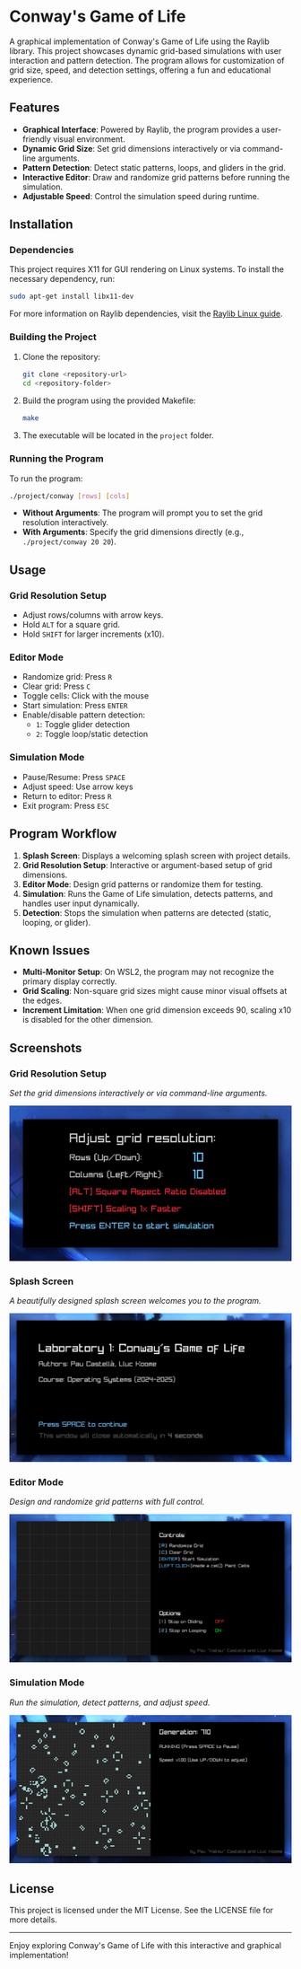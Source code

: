 # Conway's Game of Life

A graphical implementation of Conway's Game of Life using the Raylib library. This project showcases dynamic grid-based simulations with user interaction and pattern detection. The program allows for customization of grid size, speed, and detection settings, offering a fun and educational experience.

## Features
- **Graphical Interface**: Powered by Raylib, the program provides a user-friendly visual environment.
- **Dynamic Grid Size**: Set grid dimensions interactively or via command-line arguments.
- **Pattern Detection**: Detect static patterns, loops, and gliders in the grid.
- **Interactive Editor**: Draw and randomize grid patterns before running the simulation.
- **Adjustable Speed**: Control the simulation speed during runtime.

## Installation
### Dependencies
This project requires X11 for GUI rendering on Linux systems. To install the necessary dependency, run:
```bash
sudo apt-get install libx11-dev
```
For more information on Raylib dependencies, visit the [Raylib Linux guide](https://github.com/raysan5/raylib/wiki/Working-on-GNU-Linux).

### Building the Project
1. Clone the repository:
   ```bash
   git clone <repository-url>
   cd <repository-folder>
   ```
2. Build the program using the provided Makefile:
   ```bash
   make
   ```
3. The executable will be located in the `project` folder.

### Running the Program
To run the program:
```bash
./project/conway [rows] [cols]
```
- **Without Arguments**: The program will prompt you to set the grid resolution interactively.
- **With Arguments**: Specify the grid dimensions directly (e.g., `./project/conway 20 20`).

## Usage
### Grid Resolution Setup
- Adjust rows/columns with arrow keys.
- Hold `ALT` for a square grid.
- Hold `SHIFT` for larger increments (x10).

### Editor Mode
- Randomize grid: Press `R`
- Clear grid: Press `C`
- Toggle cells: Click with the mouse
- Start simulation: Press `ENTER`
- Enable/disable pattern detection:
    - `1`: Toggle glider detection
    - `2`: Toggle loop/static detection

### Simulation Mode
- Pause/Resume: Press `SPACE`
- Adjust speed: Use arrow keys
- Return to editor: Press `R`
- Exit program: Press `ESC`

## Program Workflow
1. **Splash Screen**: Displays a welcoming splash screen with project details.
2. **Grid Resolution Setup**: Interactive or argument-based setup of grid dimensions.
3. **Editor Mode**: Design grid patterns or randomize them for testing.
4. **Simulation**: Runs the Game of Life simulation, detects patterns, and handles user input dynamically.
5. **Detection**: Stops the simulation when patterns are detected (static, looping, or glider).

## Known Issues
- **Multi-Monitor Setup**: On WSL2, the program may not recognize the primary display correctly.
- **Grid Scaling**: Non-square grid sizes might cause minor visual offsets at the edges.
- **Increment Limitation**: When one grid dimension exceeds 90, scaling x10 is disabled for the other dimension.

## Screenshots

### Grid Resolution Setup
_Set the grid dimensions interactively or via command-line arguments._

![Grid Resolution Setup Placeholder](readme\Picture5.png)

### Splash Screen
_A beautifully designed splash screen welcomes you to the program._

![Splash Screen Placeholder](readme\Picture1.png)

### Editor Mode
_Design and randomize grid patterns with full control._

![Editor Mode Placeholder](readme\Picture2.png)

### Simulation Mode
_Run the simulation, detect patterns, and adjust speed._

![Simulation Mode Placeholder](readme\Picture3.png)

## License
This project is licensed under the MIT License. See the LICENSE file for more details.

---
Enjoy exploring Conway's Game of Life with this interactive and graphical implementation!

